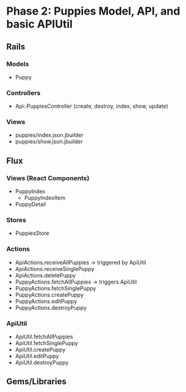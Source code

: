 # Phase 2: Puppies Model, API, and basic APIUtil

## Rails
### Models
* Puppy

### Controllers
* Api::PuppiesController (create, destroy, index, show, update)

### Views
* puppies/index.json.jbuilder
* puppies/show.json.jbuilder

## Flux
### Views (React Components)
* PuppyIndex
  - PuppyIndexItem
* PuppyDetail

### Stores
* PuppiesStore

### Actions
* ApiActions.receiveAllPuppies -> triggered by ApiUtil
* ApiActions.receiveSinglePuppy
* ApiActions.deletePuppy
* PuppyActions.fetchAllPuppies -> triggers ApiUtil
* PuppyActions.fetchSinglePuppy
* PuppyActions.createPuppy
* PuppyActions.editPuppy
* PuppyActions.destroyPuppy

### ApiUtil
* ApiUtil.fetchAllPuppies
* ApiUtil.fetchSinglePuppy
* ApiUtil.createPuppy
* ApiUtil.editPuppy
* ApiUtil.destroyPuppy


## Gems/Libraries
